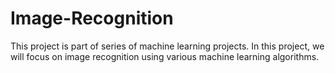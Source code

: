 # Image-Recognition
This project is part of series of machine learning projects. In this project, we will focus on image recognition using various machine learning algorithms. 
